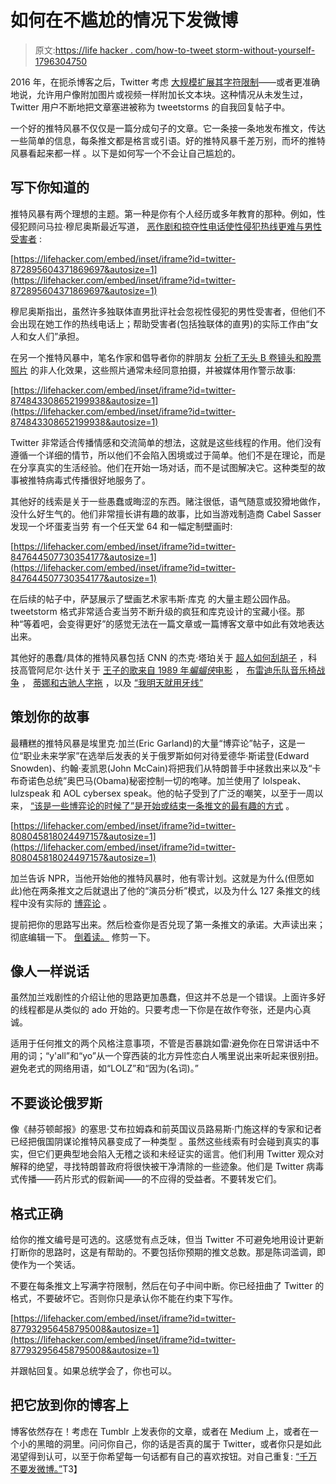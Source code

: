 # 如何在不尴尬的情况下发微博

> 原文:[https://life hacker . com/how-to-tweet storm-without-yourself-1796304750](https://lifehacker.com/how-to-tweetstorm-without-embarrassing-yourself-1796304750)

2016 年，在扼杀博客之后，Twitter 考虑 [大规模扩展其字符限制](https://www.recode.net/2016/1/5/11588480/twitter-considering-10000-character-limit-for-tweets)——或者更准确地说，允许用户像附加图片或视频一样附加长文本块。这种情况从未发生过，Twitter 用户不断地把文章塞进被称为 tweetstorms 的自我回复帖子中。

一个好的推特风暴不仅仅是一篇分成句子的文章。它一条接一条地发布推文，传达一些简单的信息，每条推文都是格言或引语。好的推特风暴千差万别，而坏的推特风暴看起来都一样 。以下是如何写一个不会让自己尴尬的。

## 写下你知道的

推特风暴有两个理想的主题。第一种是你有个人经历或多年教育的那种。例如，性侵犯顾问马拉·穆尼奥斯最近写道， [恶作剧和掠夺性电话使性侵犯热线更难与男性受害者](https://twitter.com/mala_munoz/status/872895604371869697) :

 [https://lifehacker.com/embed/inset/iframe?id=twitter-872895604371869697&autosize=1](https://lifehacker.com/embed/inset/iframe?id=twitter-872895604371869697&autosize=1) 

穆尼奥斯指出，虽然许多独联体直男批评社会忽视性侵犯的男性受害者，但他们不会出现在她工作的热线电话上；帮助受害者(包括独联体的直男)的实际工作由“女人和女人们”承担。

在另一个推特风暴中，笔名作家和倡导者你的胖朋友 [分析了无头 B 卷镜头和股票照片](https://twitter.com/yrfatfriend/status/874843308652199938) 的非人化效果，这些照片通常未经同意拍摄，并被媒体用作警示故事:

 [https://lifehacker.com/embed/inset/iframe?id=twitter-874843308652199938&autosize=1](https://lifehacker.com/embed/inset/iframe?id=twitter-874843308652199938&autosize=1) 

Twitter 非常适合传播情感和交流简单的想法，这就是这些线程的作用。他们没有遵循一个详细的情节，所以他们不会陷入困境或过于简单。他们不是在理论，而是在分享真实的生活经验。他们在开始一场对话，而不是试图解决它。这种类型的故事被推特病毒式传播很好地服务了。

其他好的线索是关于一些愚蠢或晦涩的东西。赌注很低，语气随意或狡猾地做作，没什么好生气的。他们非常擅长讲有趣的故事，比如当游戏制造商 Cabel Sasser 发现一个坏蛋麦当劳 有一个任天堂 64 和一幅定制壁画时:

 [https://lifehacker.com/embed/inset/iframe?id=twitter-847644507730354177&autosize=1](https://lifehacker.com/embed/inset/iframe?id=twitter-847644507730354177&autosize=1) 

在后续的帖子中，萨瑟展示了壁画艺术家韦斯·库克 的大量主题公园作品。tweetstorm 格式非常适合麦当劳不断升级的疯狂和库克设计的宝藏小径。那种“等着吧，会变得更好”的感觉无法在一篇文章或一篇博客文章中如此有效地表达出来。

其他好的愚蠢/具体的推特风暴包括 CNN 的杰克·塔珀关于 [超人如何刮胡子](https://twitter.com/jaketapper/status/876815765432926209) ，科技高管阿尼尔·达什关于 [王子的歌来自 1989 年*蝙蝠侠*电影](https://twitter.com/anildash/status/491973623276904450) ， [布雷迪乐队音乐椅战争](http://www.bet.com/news/national/2017/01/12/black-student-trolls-white-students-who-ask-for-his-seat.html) ， [蒂娜和古驰人字拖](http://www.complex.com/pop-culture/2015/12/tina-and-gucci-flip-flop-twitter-story) ，以及 [“我明天就用牙线”](https://twitter.com/prof_hinkley/status/780998007642882049)

## 策划你的故事

最糟糕的推特风暴是埃里克·加兰(Eric Garland)的大量“博弈论”帖子，这是一位“职业未来学家”在选举后发表的关于俄罗斯如何对待爱德华·斯诺登(Edward Snowden)、约翰·麦凯恩(John McCain)将把我们从特朗普手中拯救出来以及“卡布奇诺色总统”奥巴马(Obama)秘密控制一切的咆哮。加兰使用了 lolspeak、lulzspeak 和 AOL cybersex speak。他的帖子受到了广泛的嘲笑，以至于一周以来， [“该是一些博弈论的时候了”是开始或结束一条推文的最有趣的方式](https://www.dailydot.com/unclick/game-theory-twitter-russia-election/) 。

 [https://lifehacker.com/embed/inset/iframe?id=twitter-808045818024497157&autosize=1](https://lifehacker.com/embed/inset/iframe?id=twitter-808045818024497157&autosize=1) 

加兰告诉 NPR，当他开始他的推特风暴时，他有零计划。这就是为什么(但愿如此)他在两条推文之后就退出了他的“演员分析”模式，以及为什么 127 条推文的线程中没有实际的 [博弈论](https://en.wikipedia.org/wiki/Game_theory) 。

提前把你的思路写出来。然后检查你是否兑现了第一条推文的承诺。大声读出来；彻底编辑一下。 [倒着读。](https://lifehacker.com/think-backwards-when-proofreading-your-writing-for-spel-1793189994) 修剪一下。

## 像人一样说话

虽然加兰戏剧性的介绍让他的思路更加愚蠢，但这并不总是一个错误。上面许多好的线程都是从类似的 ado 开始的。只要考虑一下你是在故作夸张，还是内心真诚。

适用于任何推文的两个风格注意事项，不管是否暴跳如雷:避免你在日常讲话中不用的词；“y'all”和“yo”从一个穿西装的北方异性恋白人嘴里说出来听起来很别扭。避免老式的网络用语，如“LOLZ”和“因为(名词)。”

## 不要谈论俄罗斯

像《赫芬顿邮报》的塞思·艾布拉姆森和前英国议员路易斯·门施这样的专家和记者已经把俄国阴谋论推特风暴变成了一种类型 。虽然这些线索有时会碰到真实的事实，但它们更典型地会陷入无稽之谈和未经证实的谣言。他们利用 Twitter 观众对解释的绝望，寻找特朗普政府将很快被干净清除的一些迹象。他们是 Twitter 病毒式传播——药片形式的假新闻——的不应得的受益者。不要转发它们。

## 格式正确

给你的推文编号是可选的。这感觉有点乏味，但当 Twitter 不可避免地用设计更新打断你的思路时，这是有帮助的。不要包括你预期的推文总数。那是陈词滥调，即使作为一个笑话。

不要在每条推文上写满字符限制，然后在句子中间中断。你已经扭曲了 Twitter 的格式，不要破坏它。否则你只是承认你不能在约束下写作。

 [https://lifehacker.com/embed/inset/iframe?id=twitter-877932956458795008&autosize=1](https://lifehacker.com/embed/inset/iframe?id=twitter-877932956458795008&autosize=1) 

并跟帖回复。如果总统学会了，你也可以。

## 把它放到你的博客上

博客依然存在！考虑在 Tumblr 上发表你的文章，或者在 Medium 上，或者在一个小的黑暗的洞里。问问你自己，你的话是否真的属于 Twitter，或者你只是如此渴望得到认可，以至于你希望每一句话都有自己的喜欢按钮。对自己重复: [“千万不要发微博。”](https://gizmodo.com/tag/never-tweet)T3】